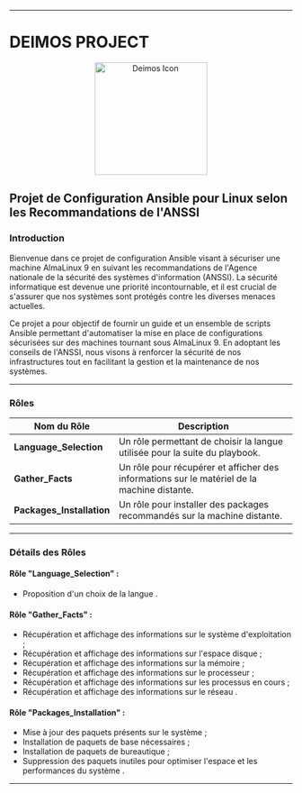 
---
# DEIMOS PROJECT

<p align="center">
  <img src="https://static.wikia.nocookie.net/rainbowsix/images/3/3a/R6S_Y9S1_Deimos_Icon.png/revision/latest?cb=20240225143037" alt="Deimos Icon" width="200"/>
</p>

## Projet de Configuration Ansible pour Linux selon les Recommandations de l'ANSSI

### Introduction

Bienvenue dans ce projet de configuration Ansible visant à sécuriser une machine AlmaLinux 9 en suivant les recommandations de l'Agence nationale de la sécurité des systèmes d'information (ANSSI). La sécurité informatique est devenue une priorité incontournable, et il est crucial de s'assurer que nos systèmes sont protégés contre les diverses menaces actuelles.

Ce projet a pour objectif de fournir un guide et un ensemble de scripts Ansible permettant d'automatiser la mise en place de configurations sécurisées sur des machines tournant sous AlmaLinux 9. En adoptant les conseils de l'ANSSI, nous visons à renforcer la sécurité de nos infrastructures tout en facilitant la gestion et la maintenance de nos systèmes.

---

### Rôles

| Nom du Rôle | Description |
|-------------|-------------|
| **Language_Selection**  | Un rôle permettant de choisir la langue utilisée pour la suite du playbook. |
| **Gather_Facts**  | Un rôle pour récupérer et afficher des informations sur le matériel de la machine distante. |
| **Packages_Installation**  | Un rôle pour installer des packages recommandés sur la machine distante. |

---

### Détails des Rôles
#### Rôle "Language_Selection" :
- Proposition d'un choix de la langue .

#### Rôle "Gather_Facts" :
- Récupération et affichage des informations sur le système d'exploitation ;
- Récupération et affichage des informations sur l'espace disque ;
- Récupération et affichage des informations sur la mémoire ;
- Récupération et affichage des informations sur le processeur ;
- Récupération et affichage des informations sur les processus en cours ;
- Récupération et affichage des informations sur le réseau .

#### Rôle "Packages_Installation" :
- Mise à jour des paquets présents sur le système ;
- Installation de paquets de base nécessaires ;
- Installation de paquets de bureautique ;
- Suppression des paquets inutiles pour optimiser l'espace et les performances du système .

---

